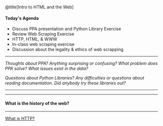 @title[Intro to HTML and the Web]

#### Today's Agenda

- Discuss PPA presentation and Python Library Exercise
- Review Web Scraping Exercise
- HTTP, HTML, & WWW
- In-class web scraping exercise
- Discussion about the legality & ethics of web scrapping


---

*Thoughts about PPA? Anything surprising or confusing? What problem does PPA solve? What issues exist in the data?*

*Questions about Python Libraries? Any difficulties or questions about reading documentation. Did anybody try these libraries out?*

---

---
#### What is the history of the web?


---
[What is HTTP?](https://pbs.twimg.com/media/EAiEGSgXsAELERE?format=jpg&name=large)
